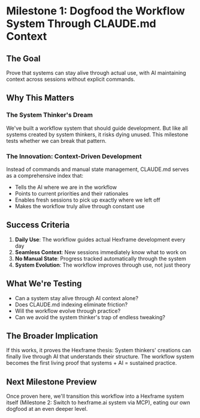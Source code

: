 # Milestone 1: Dogfood the Workflow System Through CLAUDE.md Context

## The Goal
Prove that systems can stay alive through actual use, with AI maintaining context across sessions without explicit commands.

## Why This Matters

### The System Thinker's Dream
We've built a workflow system that should guide development. But like all systems created by system thinkers, it risks dying unused. This milestone tests whether we can break that pattern.

### The Innovation: Context-Driven Development
Instead of commands and manual state management, CLAUDE.md serves as a comprehensive index that:
- Tells the AI where we are in the workflow
- Points to current priorities and their rationales
- Enables fresh sessions to pick up exactly where we left off
- Makes the workflow truly alive through constant use

## Success Criteria

1. **Daily Use**: The workflow guides actual Hexframe development every day
2. **Seamless Context**: New sessions immediately know what to work on
3. **No Manual State**: Progress tracked automatically through the system
4. **System Evolution**: The workflow improves through use, not just theory

## What We're Testing

- Can a system stay alive through AI context alone?
- Does CLAUDE.md indexing eliminate friction?
- Will the workflow evolve through practice?
- Can we avoid the system thinker's trap of endless tweaking?

## The Broader Implication

If this works, it proves the Hexframe thesis: System thinkers' creations can finally live through AI that understands their structure. The workflow system becomes the first living proof that systems + AI = sustained practice.

## Next Milestone Preview

Once proven here, we'll transition this workflow into a Hexframe system itself (Milestone 2: Switch to hexframe.ai system via MCP), eating our own dogfood at an even deeper level.